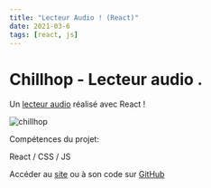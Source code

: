 ```yaml
---
title: "Lecteur Audio ! (React)"
date: 2021-03-6
tags: [react, js]
---
```


# Chillhop - Lecteur audio .

Un [lecteur audio](https://chillhop.herokuapp.com/) réalisé avec React !

<img src="{{ site.url }}{{ site.baseurl }}/images/chillhop/music.gif" alt="chillhop">

Compétences du projet:

React / CSS / JS

Accéder au [site](https://chillhop.herokuapp.com/) ou à son code sur [GitHub](https://github.com/MassDo/react-music-player)
